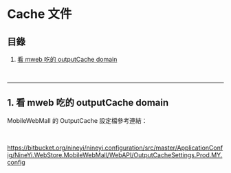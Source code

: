 # Cache 文件

## 目錄
1. [看 mweb 吃的 outputCache domain](#1-看-mweb-吃的-outputcache-domain)

<br>

---

## 1. 看 mweb 吃的 outputCache domain

MobileWebMall 的 OutputCache 設定檔參考連結：

<br>

https://bitbucket.org/nineyi/nineyi.configuration/src/master/ApplicationConfig/NineYi.WebStore.MobileWebMall/WebAPI/OutputCacheSettings.Prod.MY.config

<br>